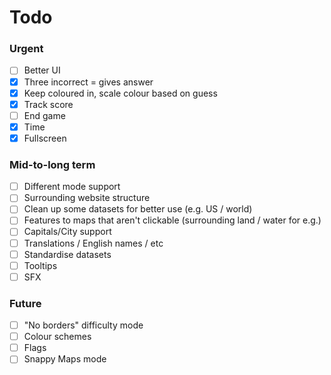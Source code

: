 # Todo

### Urgent

- [ ] Better UI
- [x] Three incorrect = gives answer
- [x] Keep coloured in, scale colour based on guess
- [x] Track score
- [ ] End game
- [x] Time
- [x] Fullscreen

### Mid-to-long term
- [ ] Different mode support
- [ ] Surrounding website structure
- [ ] Clean up some datasets for better use (e.g. US / world)
- [ ] Features to maps that aren't clickable (surrounding land / water for e.g.)
- [ ] Capitals/City support
- [ ] Translations / English names / etc
- [ ] Standardise datasets
- [ ] Tooltips
- [ ] SFX

### Future
- [ ] "No borders" difficulty mode
- [ ] Colour schemes
- [ ] Flags
- [ ] Snappy Maps mode